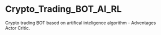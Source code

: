 # Crypto_Trading_BOT_AI_RL
Crypto trading BOT based on artifical inteligence algorithm - Adventages Actor Critic.
